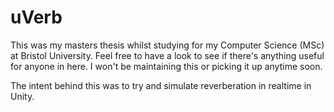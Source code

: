 # uVerb

This was my masters thesis whilst studying for my Computer Science (MSc) at Bristol University. Feel free to have a look to see if there's anything useful for anyone in here. I won't be maintaining this or picking it up anytime soon. 

The intent behind this was to try and simulate reverberation in realtime in Unity.
